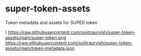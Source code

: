 # super-token-assets
Token metadata and assets for SUPER token

[
https://raw.githubusercontent.com/sojitraurvish/super-token-assets/main/super-token.png
https://raw.githubusercontent.com/sojitraurvish/super-token-assets/main/token-metadata.json

